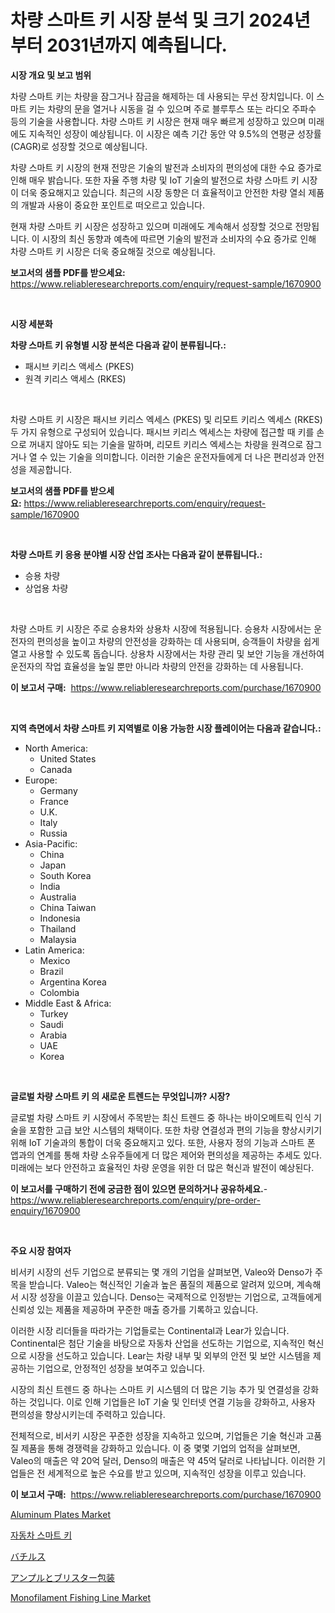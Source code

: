 <p><h1>차량 스마트 키 시장 분석 및 크기 2024년부터 2031년까지 예측됩니다.</h1></p><p><strong>시장 개요 및 보고 범위</strong></p>
<p><p>차량 스마트 키는 차량을 잠그거나 잠금을 해제하는 데 사용되는 무선 장치입니다. 이 스마트 키는 차량의 문을 열거나 시동을 걸 수 있으며 주로 블루투스 또는 라디오 주파수 등의 기술을 사용합니다. 차량 스마트 키 시장은 현재 매우 빠르게 성장하고 있으며 미래에도 지속적인 성장이 예상됩니다. 이 시장은 예측 기간 동안 약 9.5%의 연평균 성장률(CAGR)로 성장할 것으로 예상됩니다.</p><p>차량 스마트 키 시장의 현재 전망은 기술의 발전과 소비자의 편의성에 대한 수요 증가로 인해 매우 밝습니다. 또한 자율 주행 차량 및 IoT 기술의 발전으로 차량 스마트 키 시장이 더욱 중요해지고 있습니다. 최근의 시장 동향은 더 효율적이고 안전한 차량 열쇠 제품의 개발과 사용이 중요한 포인트로 떠오르고 있습니다.</p><p>현재 차량 스마트 키 시장은 성장하고 있으며 미래에도 계속해서 성장할 것으로 전망됩니다. 이 시장의 최신 동향과 예측에 따르면 기술의 발전과 소비자의 수요 증가로 인해 차량 스마트 키 시장은 더욱 중요해질 것으로 예상됩니다.</p></p>
<p><strong>보고서의 샘플 PDF를 받으세요:</strong> <a href="https://www.reliableresearchreports.com/enquiry/request-sample/1670900">https://www.reliableresearchreports.com/enquiry/request-sample/1670900</a></p>
<p>&nbsp;</p>
<p><strong>시장 세분화</strong></p>
<p><strong>차량 스마트 키 유형별 시장 분석은 다음과 같이 분류됩니다.:</strong></p>
<p><ul><li>패시브 키리스 액세스 (PKES)</li><li>원격 키리스 액세스 (RKES)</li></ul></p>
<p>&nbsp;</p>
<p><p>차량 스마트 키 시장은 패시브 키리스 엑세스 (PKES) 및 리모트 키리스 엑세스 (RKES) 두 가지 유형으로 구성되어 있습니다. 패시브 키리스 엑세스는 차량에 접근할 때 키를 손으로 꺼내지 않아도 되는 기술을 말하며, 리모트 키리스 엑세스는 차량을 원격으로 잠그거나 열 수 있는 기술을 의미합니다. 이러한 기술은 운전자들에게 더 나은 편리성과 안전성을 제공합니다.</p></p>
<p><strong>보고서의 샘플 PDF를 받으세요:</strong>&nbsp;<a href="https://www.reliableresearchreports.com/enquiry/request-sample/1670900">https://www.reliableresearchreports.com/enquiry/request-sample/1670900</a></p>
<p>&nbsp;</p>
<p><strong> 차량 스마트 키 응용 분야별 시장 산업 조사는 다음과 같이 분류됩니다.:</strong></p>
<p><ul><li>승용 차량</li><li>상업용 차량</li></ul></p>
<p>&nbsp;</p>
<p><p>차량 스마트 키 시장은 주로 승용차와 상용차 시장에 적용됩니다. 승용차 시장에서는 운전자의 편의성을 높이고 차량의 안전성을 강화하는 데 사용되며, 승객들이 차량을 쉽게 열고 사용할 수 있도록 돕습니다. 상용차 시장에서는 차량 관리 및 보안 기능을 개선하여 운전자의 작업 효율성을 높일 뿐만 아니라 차량의 안전을 강화하는 데 사용됩니다.</p></p>
<p><strong>이 보고서 구매:</strong>&nbsp; <a href="https://www.reliableresearchreports.com/purchase/1670900">https://www.reliableresearchreports.com/purchase/1670900</a></p>
<p>&nbsp;</p>
<p><strong>지역 측면에서 차량 스마트 키 지역별로 이용 가능한 시장 플레이어는 다음과 같습니다.:</strong></p>
<p><ul>
    <li>
        North America:
        <ul>
            <li>United States</li>
            <li>Canada</li>
        </ul>
    </li>
    <li>
        Europe:
        <ul>
            <li>Germany</li>
            <li>France</li>
            <li>U.K.</li>
            <li>Italy</li>
            <li>Russia</li>
        </ul>
    </li>
    <li>
        Asia-Pacific:
        <ul>
            <li>China</li>
            <li>Japan</li>
            <li>South Korea</li>
            <li>India</li>
            <li>Australia</li>
            <li>China Taiwan</li>
            <li>Indonesia</li>
            <li>Thailand</li>
            <li>Malaysia</li>
        </ul>
    </li>
    <li>
        Latin America:
        <ul>
            <li>Mexico</li>
            <li>Brazil</li>
            <li>Argentina Korea</li>
            <li>Colombia</li>
        </ul>
    </li>
    <li>
        Middle East & Africa:
        <ul>
            <li>Turkey</li>
            <li>Saudi</li>
            <li>Arabia</li>
            <li>UAE</li>
            <li>Korea</li>
        </ul>
    </li>
    </ul></p>
<p>&nbsp;</p>
<p><strong>글로벌 차량 스마트 키 의 새로운 트렌드는 무엇입니까? 시장?</strong></p>
<p><p>글로벌 차량 스마트 키 시장에서 주목받는 최신 트렌드 중 하나는 바이오메트릭 인식 기술을 포함한 고급 보안 시스템의 채택이다. 또한 차량 연결성과 편의 기능을 향상시키기 위해 IoT 기술과의 통합이 더욱 중요해지고 있다. 또한, 사용자 정의 기능과 스마트 폰 앱과의 연계를 통해 차량 소유주들에게 더 많은 제어와 편의성을 제공하는 추세도 있다. 미래에는 보다 안전하고 효율적인 차량 운영을 위한 더 많은 혁신과 발전이 예상된다.</p></p>
<p><strong>이 보고서를 구매하기 전에 궁금한 점이 있으면 문의하거나 공유하세요.</strong>- <a href="https://www.reliableresearchreports.com/enquiry/pre-order-enquiry/1670900">https://www.reliableresearchreports.com/enquiry/pre-order-enquiry/1670900</a></p>
<p>&nbsp;</p>
<p><strong>주요 시장 참여자</strong></p>
<p><p>비서키 시장의 선두 기업으로 분류되는 몇 개의 기업을 살펴보면, Valeo와 Denso가 주목을 받습니다. Valeo는 혁신적인 기술과 높은 품질의 제품으로 알려져 있으며, 계속해서 시장 성장을 이끌고 있습니다. Denso는 국제적으로 인정받는 기업으로, 고객들에게 신뢰성 있는 제품을 제공하며 꾸준한 매출 증가를 기록하고 있습니다.</p><p>이러한 시장 리더들을 따라가는 기업들로는 Continental과 Lear가 있습니다. Continental은 첨단 기술을 바탕으로 자동차 산업을 선도하는 기업으로, 지속적인 혁신으로 시장을 선도하고 있습니다. Lear는 차량 내부 및 외부의 안전 및 보안 시스템을 제공하는 기업으로, 안정적인 성장을 보여주고 있습니다.</p><p>시장의 최신 트렌드 중 하나는 스마트 키 시스템의 더 많은 기능 추가 및 연결성을 강화하는 것입니다. 이로 인해 기업들은 IoT 기술 및 인터넷 연결 기능을 강화하고, 사용자 편의성을 향상시키는데 주력하고 있습니다.</p><p>전체적으로, 비서키 시장은 꾸준한 성장을 지속하고 있으며, 기업들은 기술 혁신과 고품질 제품을 통해 경쟁력을 강화하고 있습니다. 이 중 몇몇 기업의 업적을 살펴보면, Valeo의 매출은 약 20억 달러, Denso의 매출은 약 45억 달러로 나타납니다. 이러한 기업들은 전 세계적으로 높은 수요를 받고 있으며, 지속적인 성장을 이루고 있습니다.</p></p>
<p><strong>이 보고서 구매:</strong>&nbsp;&nbsp;<a href="https://www.reliableresearchreports.com/purchase/1670900">https://www.reliableresearchreports.com/purchase/1670900</a></p>
<p><p><a href="https://github.com/bmorecock/Market-Research-Report-List-2/blob/main/aluminum-plates-market.md">Aluminum Plates Market</a></p><p><a href="https://github.com/vs10l4sfg5c/Market-Research-Report-List-1/blob/main/9019885193045.md">자동차 스마트 키</a></p><p><a href="https://github.com/cnnriuez22368/Market-Research-Report-List-1/blob/main/7708575193261.md">バチルス</a></p><p><a href="https://github.com/zekaoe592392/Market-Research-Report-List-1/blob/main/8438126193260.md">アンプルとブリスター包装</a></p><p><a href="https://github.com/Krish2023na/Market-Research-Report-List-3/blob/main/monofilament-fishing-line-market.md">Monofilament Fishing Line Market</a></p></p>
